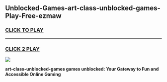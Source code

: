 
## Unblocked-Games-art-class-unblocked-games-Play-Free-ezmaw
<h3>
<a href="https://premium76.site?title=art-class-unblocked-games&ref=22A">CLICK TO PLAY</a></h3>
<hr>

<h3>
<a href="https://premium76.site?title=art-class-unblocked-games&ref=22A">CLICK 2 PLAY</a>
  
</h3>

<a href="https://premium76.site?title=art-class-unblocked-games&ref=22A"><img src="https://clearcache.store/games.png"></a>


**art-class-unblocked-games games unblocked: Your Gateway to Fun and Accessible Online Gaming**
